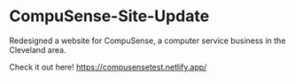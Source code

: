 # CompuSense-Site-Update
Redesigned a website for CompuSense, a computer service business in the Cleveland area.

Check it out here! https://compusensetest.netlify.app/
